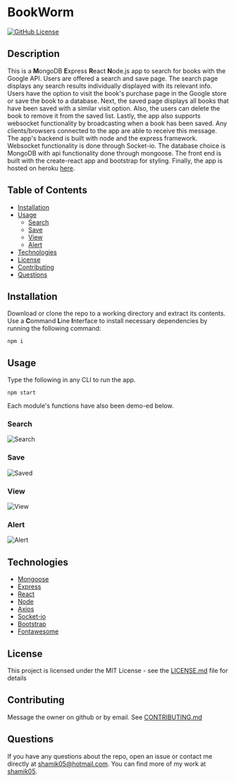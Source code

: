 # BookWorm
[![GitHub License](https://img.shields.io/github/license/shamik05/BookWorm)](https://opensource.org/licenses/MIT)
## Description
This is a **M**ongoDB **E**xpress **R**eact **N**ode.js app to search for books with the Google API. Users are offered a search and save page. The search page displays any search results individually displayed with its relevant info. Users have the option to visit the book's purchase page in the Google store or save the book to a database. Next, the saved page displays all books that have been saved with a similar visit option. Also, the users can delete the book to remove it from the saved list. Lastly, the app also supports websocket functionality by broadcasting when a book has been saved. Any clients/browsers connected to the app are able to receive this message. The app's backend is built with node and the express framework. Websocket functionality is done through Socket-io. The database choice is MongoDB with api functionality done through mongoose. The front end is built with the create-react app and bootstrap for styling. Finally, the app is hosted on heroku [here](https://bookwormmern.herokuapp.com/).
## Table of Contents
* [Installation](#Installation)
* [Usage](#Usage)
  * [Search](#Search)
  * [Save](#Save)
  * [View](#View)
  * [Alert](#Alert)
* [Technologies](#Technologies)
* [License](#License)
* [Contributing](#Contributing)
* [Questions](#Questions)
## Installation
Download or clone the repo to a working directory and extract its contents. Use a **C**ommand **L**ine **I**nterface to install necessary dependencies by running the following command:
```
npm i
```
## Usage 
Type the following in any CLI to run the app. 
```
npm start
```
Each module's functions have also been demo-ed below.

### Search

![Search](assets/search.gif)


### Save

![Saved](assets/saved.gif)


### View

![View](assets/view.gif)


### Alert

![Alert](assets/alert.gif)

## Technologies
* [Mongoose](https://mongoosejs.com/)
* [Express](https://expressjs.com/)
* [React](https://reactjs.org/)
* [Node](https://nodejs.org/en/)
* [Axios](https://github.com/axios/axios)
* [Socket-io](https://socket.io/)
* [Bootstrap](https://getbootstrap.com/)
* [Fontawesome](https://fontawesome.com/)

## License 
This project is licensed under the MIT License - see the [LICENSE.md](/LICENSE.md) file for details
## Contributing
Message the owner on github or by email. See [CONTRIBUTING.md](/Contributing.md)
## Questions 
If you have any questions about the repo, open an issue or contact me directly at shamik05@hotmail.com. You can find more of my work at [shamik05](https://github.com/shamik05/).
